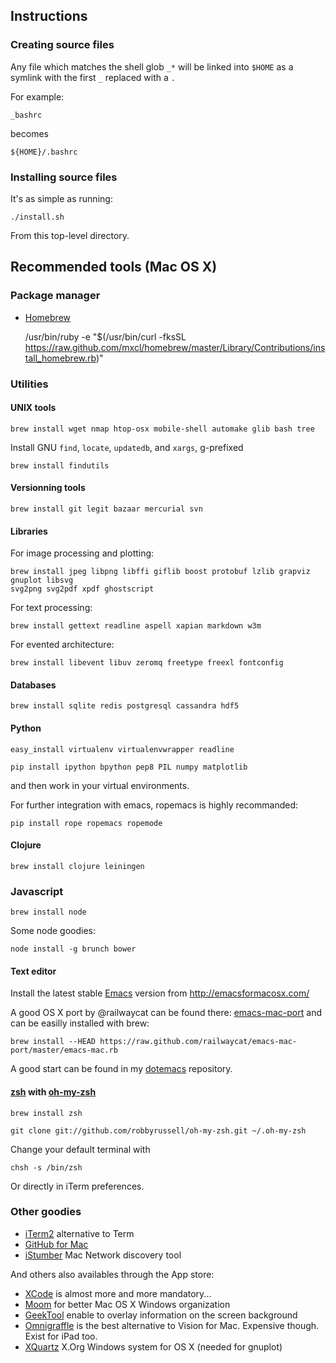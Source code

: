 ## Instructions
### Creating source files

Any file which matches the shell glob `_*` will be linked into `$HOME` as a symlink with the first `_`  replaced with a `.`

For example:

    _bashrc

becomes

    ${HOME}/.bashrc

### Installing source files

It's as simple as running:

    ./install.sh

From this top-level directory.

## Recommended tools (Mac OS X)

### Package manager

* [Homebrew](http://mxcl.github.com/homebrew/)

    /usr/bin/ruby -e "$(/usr/bin/curl -fksSL https://raw.github.com/mxcl/homebrew/master/Library/Contributions/install_homebrew.rb)"

### Utilities

#### UNIX tools

    brew install wget nmap htop-osx mobile-shell automake glib bash tree

Install GNU `find`, `locate`, `updatedb`, and `xargs`, g-prefixed

    brew install findutils

#### Versionning tools

    brew install git legit bazaar mercurial svn

#### Libraries

For image processing and plotting:

    brew install jpeg libpng libffi giflib boost protobuf lzlib grapviz gnuplot libsvg
    svg2png svg2pdf xpdf ghostscript

For text processing:

    brew install gettext readline aspell xapian markdown w3m

For evented architecture:

    brew install libevent libuv zeromq freetype freexl fontconfig

#### Databases

    brew install sqlite redis postgresql cassandra hdf5

#### Python

    easy_install virtualenv virtualenvwrapper readline

    pip install ipython bpython pep8 PIL numpy matplotlib
	
and then work in your virtual environments.

For further integration with emacs, ropemacs is highly recommanded:

	pip install rope ropemacs ropemode

#### Clojure

    brew install clojure leiningen

### Javascript

    brew install node
    
Some node goodies:
    
    node install -g brunch bower

#### Text editor

Install the latest stable [Emacs](http://www.gnu.org/software/emacs/) version from http://emacsformacosx.com/

A good OS X port by @railwaycat can be found there: [emacs-mac-port](https://github.com/railwaycat/emacs-mac-port)
and can be easilly installed with brew:

    brew install --HEAD https://raw.github.com/railwaycat/emacs-mac-port/master/emacs-mac.rb

A good start can be found in my [dotemacs](https://github.com/sebastibe/dotemacs) repository.

#### [zsh](http://www.zsh.org/) with [oh-my-zsh](https://github.com/robbyrussell/oh-my-zsh)
     
    brew install zsh

    git clone git://github.com/robbyrussell/oh-my-zsh.git ~/.oh-my-zsh

Change your default terminal with

    chsh -s /bin/zsh

Or directly in iTerm preferences.

### Other goodies

* [iTerm2](www.iterm2.com) alternative to Term
* [GitHub for Mac](http://mac.github.com/)
* [iStumber](http://www.istumbler.net/) Mac Network discovery tool

And others also availables through the App store:

* [XCode](https://developer.apple.com/xcode/) is almost more and more mandatory...
* [Moom](http://manytricks.com/moom/) for better Mac OS X Windows organization 
* [GeekTool](http://projects.tynsoe.org/en/geektool/) enable to overlay information on the screen background 
* [Omnigraffle](http://www.omnigroup.com/products/omnigraffle/) is the best alternative to Vision for Mac. Expensive though. Exist for iPad too.
* [XQuartz](http://xquartz.macosforge.org/) X.Org Windows system for OS X (needed for gnuplot)
